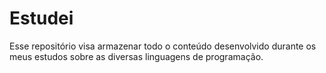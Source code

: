 # Estudei
Esse repositório visa armazenar todo o conteúdo desenvolvido durante os meus estudos sobre as diversas linguagens  de programação.
